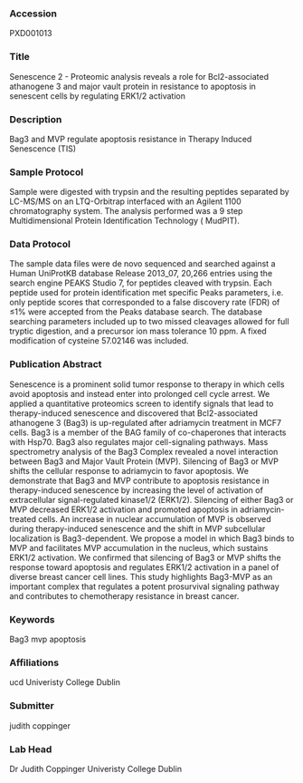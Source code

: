 ### Accession
PXD001013

### Title
Senescence 2 -  Proteomic analysis reveals a role for Bcl2-associated athanogene 3 and major vault protein in resistance to apoptosis in senescent cells by regulating ERK1/2 activation

### Description
Bag3 and MVP regulate apoptosis resistance in Therapy Induced Senescence (TIS)

### Sample Protocol
Sample were digested with trypsin and the resulting peptides separated by LC-MS/MS on an LTQ-Orbitrap  interfaced with an Agilent 1100 chromatography system.  The analysis performed was a 9 step Multidimensional Protein Identification Technology ( MudPIT).

### Data Protocol
The sample data files were de novo sequenced and searched against a Human UniProtKB database Release 2013_07, 20,266 entries using the search engine PEAKS Studio 7, for peptides cleaved with trypsin. Each peptide used for protein identification met specific Peaks parameters, i.e. only peptide scores that corresponded to a false discovery rate (FDR) of ≤1% were accepted from the Peaks database search. The database searching parameters included up to two missed cleavages allowed for full tryptic digestion, and a precursor ion mass tolerance 10 ppm. A fixed modification of cysteine 57.02146 was included.

### Publication Abstract
Senescence is a prominent solid tumor response to therapy in which cells avoid apoptosis and instead enter into prolonged cell cycle arrest. We applied a quantitative proteomics screen to identify signals that lead to therapy-induced senescence and discovered that Bcl2-associated athanogene 3 (Bag3) is up-regulated after adriamycin treatment in MCF7 cells. Bag3 is a member of the BAG family of co-chaperones that interacts with Hsp70. Bag3 also regulates major cell-signaling pathways. Mass spectrometry analysis of the Bag3 Complex revealed a novel interaction between Bag3 and Major Vault Protein (MVP). Silencing of Bag3 or MVP shifts the cellular response to adriamycin to favor apoptosis. We demonstrate that Bag3 and MVP contribute to apoptosis resistance in therapy-induced senescence by increasing the level of activation of extracellular signal-regulated kinase1/2 (ERK1/2). Silencing of either Bag3 or MVP decreased ERK1/2 activation and promoted apoptosis in adriamycin-treated cells. An increase in nuclear accumulation of MVP is observed during therapy-induced senescence and the shift in MVP subcellular localization is Bag3-dependent. We propose a model in which Bag3 binds to MVP and facilitates MVP accumulation in the nucleus, which sustains ERK1/2 activation. We confirmed that silencing of Bag3 or MVP shifts the response toward apoptosis and regulates ERK1/2 activation in a panel of diverse breast cancer cell lines. This study highlights Bag3-MVP as an important complex that regulates a potent prosurvival signaling pathway and contributes to chemotherapy resistance in breast cancer.

### Keywords
Bag3 mvp apoptosis

### Affiliations
ucd
Univeristy College Dublin

### Submitter
judith coppinger

### Lab Head
Dr Judith Coppinger
Univeristy College Dublin


